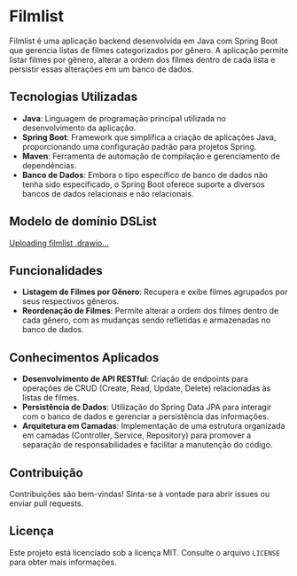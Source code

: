 # Filmlist

Filmlist é uma aplicação backend desenvolvida em Java com Spring Boot que gerencia listas de filmes categorizados por gênero. A aplicação permite listar filmes por gênero, alterar a ordem dos filmes dentro de cada lista e persistir essas alterações em um banco de dados.

## Tecnologias Utilizadas

- **Java**: Linguagem de programação principal utilizada no desenvolvimento da aplicação.
- **Spring Boot**: Framework que simplifica a criação de aplicações Java, proporcionando uma configuração padrão para projetos Spring.
- **Maven**: Ferramenta de automação de compilação e gerenciamento de dependências.
- **Banco de Dados**: Embora o tipo específico de banco de dados não tenha sido especificado, o Spring Boot oferece suporte a diversos bancos de dados relacionais e não relacionais.

## Modelo de domínio DSList

[Uploading filmlist<mxfile host="app.diagrams.net" agent="Mozilla/5.0 (Windows NT 10.0; Win64; x64) AppleWebKit/537.36 (KHTML, like Gecko) Chrome/133.0.0.0 Safari/537.36" version="26.0.14">
  <diagram id="C5RBs43oDa-KdzZeNtuy" name="Page-1">
    <mxGraphModel grid="1" page="1" gridSize="10" guides="1" tooltips="1" connect="1" arrows="1" fold="1" pageScale="1" pageWidth="827" pageHeight="1169" math="0" shadow="0">
      <root>
        <mxCell id="WIyWlLk6GJQsqaUBKTNV-0" />
        <mxCell id="WIyWlLk6GJQsqaUBKTNV-1" parent="WIyWlLk6GJQsqaUBKTNV-0" />
        <mxCell id="zkfFHV4jXpPFQw0GAbJ--13" value="Movie" style="swimlane;fontStyle=0;align=center;verticalAlign=top;childLayout=stackLayout;horizontal=1;startSize=26;horizontalStack=0;resizeParent=1;resizeLast=0;collapsible=1;marginBottom=0;rounded=0;shadow=0;strokeWidth=1;fillColor=#fff2cc;strokeColor=#d6b656;" vertex="1" parent="WIyWlLk6GJQsqaUBKTNV-1">
          <mxGeometry x="-30" y="154" width="160" height="186" as="geometry">
            <mxRectangle x="340" y="380" width="170" height="26" as="alternateBounds" />
          </mxGeometry>
        </mxCell>
        <mxCell id="zkfFHV4jXpPFQw0GAbJ--14" value="-&lt;&lt;pk&gt;&gt; id : Long&#xa;-title: String&#xa;-year: Integer&#xa;-genre: String&#xa;-plataforms: String&#xa;-score: Double&#xa;-imgUrl: String&#xa;-shortDescrition: String&#xa;-longDescription: String" style="text;align=left;verticalAlign=top;spacingLeft=4;spacingRight=4;overflow=hidden;rotatable=0;points=[[0,0.5],[1,0.5]];portConstraint=eastwest;" vertex="1" parent="zkfFHV4jXpPFQw0GAbJ--13">
          <mxGeometry y="26" width="160" height="144" as="geometry" />
        </mxCell>
        <mxCell id="zkfFHV4jXpPFQw0GAbJ--15" value="" style="line;html=1;strokeWidth=1;align=left;verticalAlign=middle;spacingTop=-1;spacingLeft=3;spacingRight=3;rotatable=0;labelPosition=right;points=[];portConstraint=eastwest;fillColor=#fff2cc;strokeColor=#d6b656;" vertex="1" parent="zkfFHV4jXpPFQw0GAbJ--13">
          <mxGeometry y="170" width="160" height="8" as="geometry" />
        </mxCell>
        <mxCell id="1kgxDrc3Hn19yww6TW08-11" style="edgeStyle=orthogonalEdgeStyle;rounded=0;orthogonalLoop=1;jettySize=auto;html=1;endArrow=none;startFill=0;dashed=1;dashPattern=12 12;" edge="1" parent="WIyWlLk6GJQsqaUBKTNV-1" source="1kgxDrc3Hn19yww6TW08-2">
          <mxGeometry relative="1" as="geometry">
            <mxPoint x="334" y="250" as="targetPoint" />
          </mxGeometry>
        </mxCell>
        <mxCell id="1kgxDrc3Hn19yww6TW08-2" value="Belonging" style="swimlane;fontStyle=0;align=center;verticalAlign=top;childLayout=stackLayout;horizontal=1;startSize=26;horizontalStack=0;resizeParent=1;resizeLast=0;collapsible=1;marginBottom=0;rounded=0;shadow=0;strokeWidth=1;fillColor=#fff2cc;strokeColor=#d6b656;" vertex="1" parent="WIyWlLk6GJQsqaUBKTNV-1">
          <mxGeometry x="254" y="320" width="160" height="70" as="geometry">
            <mxRectangle x="340" y="380" width="170" height="26" as="alternateBounds" />
          </mxGeometry>
        </mxCell>
        <mxCell id="1kgxDrc3Hn19yww6TW08-3" value="Position: Integer" style="text;align=left;verticalAlign=top;spacingLeft=4;spacingRight=4;overflow=hidden;rotatable=0;points=[[0,0.5],[1,0.5]];portConstraint=eastwest;" vertex="1" parent="1kgxDrc3Hn19yww6TW08-2">
          <mxGeometry y="26" width="160" height="26" as="geometry" />
        </mxCell>
        <mxCell id="1kgxDrc3Hn19yww6TW08-4" value="" style="line;html=1;strokeWidth=1;align=left;verticalAlign=middle;spacingTop=-1;spacingLeft=3;spacingRight=3;rotatable=0;labelPosition=right;points=[];portConstraint=eastwest;fillColor=#fff2cc;strokeColor=#d6b656;" vertex="1" parent="1kgxDrc3Hn19yww6TW08-2">
          <mxGeometry y="52" width="160" height="8" as="geometry" />
        </mxCell>
        <mxCell id="1kgxDrc3Hn19yww6TW08-5" value="MovieList" style="swimlane;fontStyle=0;align=center;verticalAlign=top;childLayout=stackLayout;horizontal=1;startSize=26;horizontalStack=0;resizeParent=1;resizeLast=0;collapsible=1;marginBottom=0;rounded=0;shadow=0;strokeWidth=1;fillColor=#fff2cc;strokeColor=#d6b656;" vertex="1" parent="WIyWlLk6GJQsqaUBKTNV-1">
          <mxGeometry x="530" y="212" width="160" height="88" as="geometry">
            <mxRectangle x="340" y="380" width="170" height="26" as="alternateBounds" />
          </mxGeometry>
        </mxCell>
        <mxCell id="1kgxDrc3Hn19yww6TW08-6" value="-&lt;&lt;pk&gt;&gt;id: Long&#xa;-name: String" style="text;align=left;verticalAlign=top;spacingLeft=4;spacingRight=4;overflow=hidden;rotatable=0;points=[[0,0.5],[1,0.5]];portConstraint=eastwest;" vertex="1" parent="1kgxDrc3Hn19yww6TW08-5">
          <mxGeometry y="26" width="160" height="44" as="geometry" />
        </mxCell>
        <mxCell id="1kgxDrc3Hn19yww6TW08-9" style="edgeStyle=orthogonalEdgeStyle;rounded=0;orthogonalLoop=1;jettySize=auto;html=1;entryX=0.004;entryY=0.33;entryDx=0;entryDy=0;entryPerimeter=0;endArrow=none;startFill=0;" edge="1" parent="WIyWlLk6GJQsqaUBKTNV-1" source="zkfFHV4jXpPFQw0GAbJ--14" target="1kgxDrc3Hn19yww6TW08-6">
          <mxGeometry relative="1" as="geometry" />
        </mxCell>
        <mxCell id="1kgxDrc3Hn19yww6TW08-10" value="" style="line;html=1;strokeWidth=1;align=left;verticalAlign=middle;spacingTop=-1;spacingLeft=3;spacingRight=3;rotatable=0;labelPosition=right;points=[];portConstraint=eastwest;fillColor=#fff2cc;strokeColor=#d6b656;" vertex="1" parent="WIyWlLk6GJQsqaUBKTNV-1">
          <mxGeometry x="530" y="280" width="160" height="20" as="geometry" />
        </mxCell>
        <mxCell id="1kgxDrc3Hn19yww6TW08-12" value="*" style="text;html=1;align=center;verticalAlign=middle;resizable=0;points=[];autosize=1;strokeColor=none;fillColor=none;" vertex="1" parent="WIyWlLk6GJQsqaUBKTNV-1">
          <mxGeometry x="130" y="250" width="30" height="30" as="geometry" />
        </mxCell>
        <mxCell id="1kgxDrc3Hn19yww6TW08-13" value="*" style="text;html=1;align=center;verticalAlign=middle;resizable=0;points=[];autosize=1;strokeColor=none;fillColor=none;" vertex="1" parent="WIyWlLk6GJQsqaUBKTNV-1">
          <mxGeometry x="500" y="250" width="30" height="30" as="geometry" />
        </mxCell>
      </root>
    </mxGraphModel>
  </diagram>
</mxfile>
.drawio…]()


## Funcionalidades

- **Listagem de Filmes por Gênero**: Recupera e exibe filmes agrupados por seus respectivos gêneros.
- **Reordenação de Filmes**: Permite alterar a ordem dos filmes dentro de cada gênero, com as mudanças sendo refletidas e armazenadas no banco de dados.

## Conhecimentos Aplicados

- **Desenvolvimento de API RESTful**: Criação de endpoints para operações de CRUD (Create, Read, Update, Delete) relacionadas às listas de filmes.
- **Persistência de Dados**: Utilização do Spring Data JPA para interagir com o banco de dados e gerenciar a persistência das informações.
- **Arquitetura em Camadas**: Implementação de uma estrutura organizada em camadas (Controller, Service, Repository) para promover a separação de responsabilidades e facilitar a manutenção do código.

## Contribuição

Contribuições são bem-vindas! Sinta-se à vontade para abrir issues ou enviar pull requests.

## Licença

Este projeto está licenciado sob a licença MIT. Consulte o arquivo `LICENSE` para obter mais informações.
